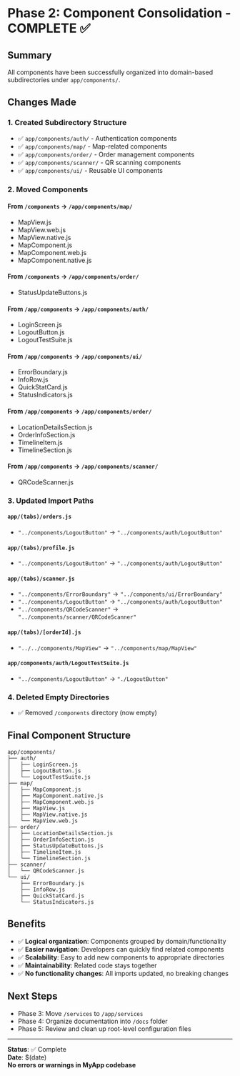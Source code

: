 # Phase 2: Component Consolidation - COMPLETE ✅

## Summary
All components have been successfully organized into domain-based subdirectories under `app/components/`.

## Changes Made

### 1. Created Subdirectory Structure
- ✅ `app/components/auth/` - Authentication components
- ✅ `app/components/map/` - Map-related components  
- ✅ `app/components/order/` - Order management components
- ✅ `app/components/scanner/` - QR scanning components
- ✅ `app/components/ui/` - Reusable UI components

### 2. Moved Components

#### From `/components` → `/app/components/map/`
- MapView.js
- MapView.web.js
- MapView.native.js
- MapComponent.js
- MapComponent.web.js
- MapComponent.native.js

#### From `/components` → `/app/components/order/`
- StatusUpdateButtons.js

#### From `/app/components` → `/app/components/auth/`
- LoginScreen.js
- LogoutButton.js
- LogoutTestSuite.js

#### From `/app/components` → `/app/components/ui/`
- ErrorBoundary.js
- InfoRow.js
- QuickStatCard.js
- StatusIndicators.js

#### From `/app/components` → `/app/components/order/`
- LocationDetailsSection.js
- OrderInfoSection.js
- TimelineItem.js
- TimelineSection.js

#### From `/app/components` → `/app/components/scanner/`
- QRCodeScanner.js

### 3. Updated Import Paths

#### `app/(tabs)/orders.js`
- `"../components/LogoutButton"` → `"../components/auth/LogoutButton"`

#### `app/(tabs)/profile.js`
- `"../components/LogoutButton"` → `"../components/auth/LogoutButton"`

#### `app/(tabs)/scanner.js`
- `"../components/ErrorBoundary"` → `"../components/ui/ErrorBoundary"`
- `"../components/LogoutButton"` → `"../components/auth/LogoutButton"`
- `"../components/QRCodeScanner"` → `"../components/scanner/QRCodeScanner"`

#### `app/(tabs)/[orderId].js`
- `"../../components/MapView"` → `"../components/map/MapView"`

#### `app/components/auth/LogoutTestSuite.js`
- `"../components/LogoutButton"` → `"./LogoutButton"`

### 4. Deleted Empty Directories
- ✅ Removed `/components` directory (now empty)

## Final Component Structure

```
app/components/
├── auth/
│   ├── LoginScreen.js
│   ├── LogoutButton.js
│   └── LogoutTestSuite.js
├── map/
│   ├── MapComponent.js
│   ├── MapComponent.native.js
│   ├── MapComponent.web.js
│   ├── MapView.js
│   ├── MapView.native.js
│   └── MapView.web.js
├── order/
│   ├── LocationDetailsSection.js
│   ├── OrderInfoSection.js
│   ├── StatusUpdateButtons.js
│   ├── TimelineItem.js
│   └── TimelineSection.js
├── scanner/
│   └── QRCodeScanner.js
└── ui/
    ├── ErrorBoundary.js
    ├── InfoRow.js
    ├── QuickStatCard.js
    └── StatusIndicators.js
```

## Benefits
- ✅ **Logical organization**: Components grouped by domain/functionality
- ✅ **Easier navigation**: Developers can quickly find related components
- ✅ **Scalability**: Easy to add new components to appropriate directories
- ✅ **Maintainability**: Related code stays together
- ✅ **No functionality changes**: All imports updated, no breaking changes

## Next Steps
- Phase 3: Move `/services` to `/app/services`
- Phase 4: Organize documentation into `/docs` folder
- Phase 5: Review and clean up root-level configuration files

---
**Status**: ✅ Complete  
**Date**: $(date)  
**No errors or warnings in MyApp codebase**
